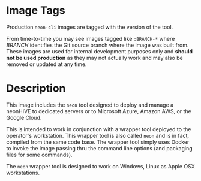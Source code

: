 # Image Tags

Production `neon-cli` images are tagged with the version of the tool.

From time-to-time you may see images tagged like `:BRANCH-*` where *BRANCH* identifies the Git source branch where the image was built from.  These images are used for internal development purposes only and **should not be used production** as they may not actually work and may also be removed or updated at any time.

# Description

This image includes the `neon` tool designed to deploy and manage a neonHIVE to dedicated servers or to Microsoft Azure, Amazon AWS, or the Google Cloud.

This is intended to work in conjunction with a wrapper tool deployed to the operator's workstation.  This wrapper tool is also called `neon` and is in fact, compiled from the same code base.  The wrapper tool simply uses Docker to invoke the image passing thru the command line options (and packaging files for some commands).

The `neon` wrapper tool is designed to work on Windows, Linux as Apple OSX workstations. 
